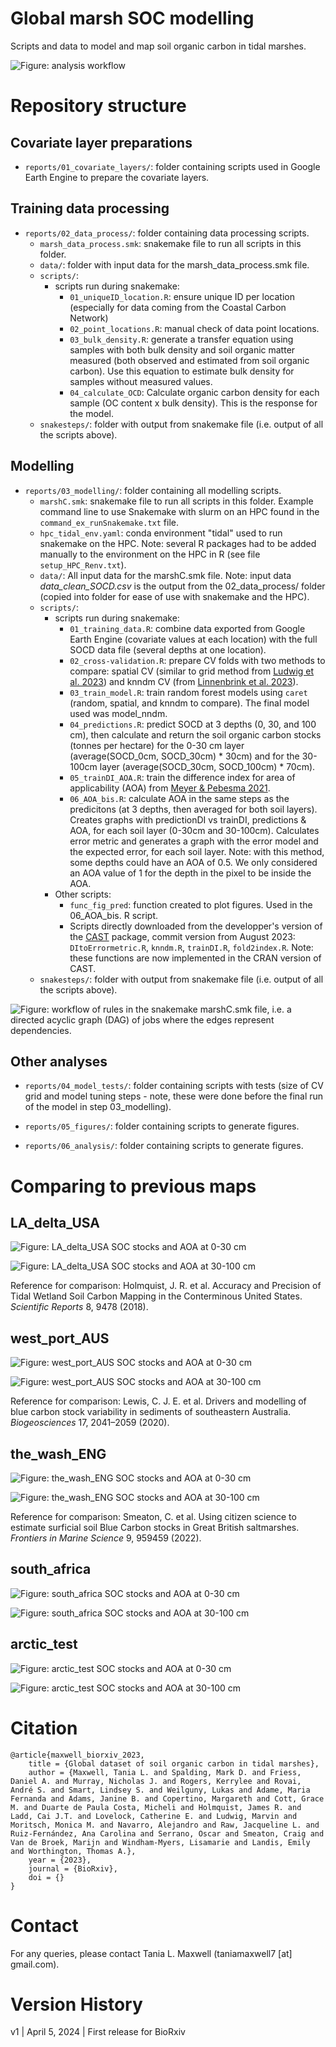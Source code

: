 # Global marsh SOC modelling 
Scripts and data to model and map soil organic carbon in tidal marshes. 

![Figure: analysis workflow](map_workflow_2023-09-22.png)


# Repository structure

## Covariate layer preparations
- `reports/01_covariate_layers/`: folder containing scripts used in Google Earth Engine to prepare the covariate layers. 

## Training data processing 

- `reports/02_data_process/`: folder containing data processing scripts.
    - `marsh_data_process.smk`: snakemake file to run all scripts in this folder. 
    - `data/`: folder with input data for the marsh_data_process.smk file. 
    - `scripts/`: 
        - scripts run during snakemake: 
            -  `01_uniqueID_location.R`: ensure unique ID per location (especially for data coming from the Coastal Carbon Network)
            -  `02_point_locations.R`: manual check of data point locations.
            -  `03_bulk_density.R`: generate a transfer equation using samples with both bulk density and soil organic matter measured (both observed and estimated from soil organic carbon). Use this equation to estimate bulk density for samples without measured values. 
            -  `04_calculate_OCD`: Calculate organic carbon density for each sample (OC content x bulk density). This is the response for the model. 
    - `snakesteps/`: folder with output from snakemake file (i.e. output of all the scripts above).

## Modelling

- `reports/03_modelling/`: folder containing all modelling scripts.
    - `marshC.smk`: snakemake file to run all scripts in this folder. Example command line to use Snakemake with slurm on an HPC found in the `command_ex_runSnakemake.txt` file. 
    - `hpc_tidal_env.yaml`: conda environment "tidal" used to run snakemake on the HPC. Note: several R packages had to be added manually to the environment on the HPC in R (see file `setup_HPC_Renv.txt`).
    - `data/`: All input data for the marshC.smk file. Note: input data *data_clean_SOCD.csv* is the output from the 02_data_process/ folder (copied into folder for ease of use with snakemake and the HPC). 
    - `scripts/`: 
        - scripts run during snakemake: 
            - `01_training_data.R`: combine data exported from Google Earth Engine (covariate values at each location) with the full SOCD data file (several depths at one location).
            - `02_cross-validation.R`: prepare CV folds with two methods to compare: spatial CV (similar to grid method from [Ludwig et al. 2023](https://doi.org/10.1111/geb.13635)) and knndm CV (from [Linnenbrink et al. 2023](http://dx.doi.org/10.5194/egusphere-2023-1308)).
            - `03_train_model.R`: train random forest models using `caret` (random, spatial, and knndm to compare). The final model used was model_nndm.    
            - `04_predictions.R`: predict SOCD at 3 depths (0, 30, and 100 cm), then calculate and return the soil organic carbon stocks (tonnes per hectare) for the 0-30 cm layer (average(SOCD_0cm, SOCD_30cm) * 30cm) and for the 30-100cm layer (average(SOCD_30cm, SOCD_100cm) * 70cm).
            - `05_trainDI_AOA.R`: train the difference index for area of applicability (AOA) from [Meyer & Pebesma 2021](https://doi.org/10.1111/2041-210X.13650). 
            - `06_AOA_bis.R`: calculate AOA in the same steps as the predicitons (at 3 depths, then averaged for both soil layers). Creates graphs with predictionDI vs trainDI, predictions &  AOA, for each soil layer (0-30cm and 30-100cm). Calculates error metric and generates a graph with the error model and the expected error, for each soil layer. Note: with this method, some depths could have an AOA of 0.5. We only considered an AOA value of 1 for the depth in the pixel to be inside the AOA.  
        - Other scripts: 
            - `func_fig_pred`: function created to plot figures. Used in the 06_AOA_bis. R script. 
            - Scripts directly downloaded from the developper's version of the [CAST](https://github.com/HannaMeyer/CAST/tree/master/R) package, commit version from August 2023: `DItoErrormetric.R`, `knndm.R`, `trainDI.R`, `fold2index.R`. Note: these functions are now implemented in the CRAN version of CAST.   
    - `snakesteps/`:  folder with output from snakemake file (i.e. output of all the scripts above).


![Figure: workflow of rules in the snakemake marshC.smk file, i.e. a directed acyclic graph (DAG) of jobs where the edges represent dependencies.](reports/03_modelling/workflow_snakesteps.png)


## Other analyses

- `reports/04_model_tests/`: folder containing scripts with tests (size of CV grid and model tuning steps - note, these were done before the final run of the model in step 03_modelling). 

- `reports/05_figures/`: folder containing scripts to generate figures. 

- `reports/06_analysis/`: folder containing scripts to generate figures. 


#  Comparing to previous maps

## LA_delta_USA

![Figure: LA_delta_USA SOC stocks and AOA at 0-30 cm](reports/03_modelling/snakesteps/08_figures/pred_AOA_0_30_nndm_export_LA_delta_USA_v2.tif.png)

![Figure: LA_delta_USA SOC stocks and AOA at 30-100 cm](reports/03_modelling/snakesteps/08_figures/pred_AOA_30_100_nndm_export_LA_delta_USA_v2.tif.png)

Reference for comparison: Holmquist, J. R. et al. Accuracy and Precision of Tidal Wetland Soil Carbon Mapping in the Conterminous United States. _Scientific Reports_ 8, 9478 (2018).

## west_port_AUS

![Figure: west_port_AUS SOC stocks and AOA at 0-30 cm](reports/03_modelling/snakesteps/08_figures/pred_AOA_0_30_nndm_export_west_port_AUS_v2.tif.png)

![Figure: west_port_AUS SOC stocks and AOA at 30-100 cm](reports/03_modelling/snakesteps/08_figures/pred_AOA_30_100_nndm_export_west_port_AUS_v2.tif.png)

Reference for comparison: Lewis, C. J. E. et al. Drivers and modelling of blue carbon stock variability in sediments of southeastern Australia. _Biogeosciences_ 17, 2041–2059 (2020).

## the_wash_ENG

![Figure: the_wash_ENG SOC stocks and AOA at 0-30 cm](reports/03_modelling/snakesteps/08_figures/pred_AOA_0_30_nndm_export_the_wash_ENG_v2.tif.png)

![Figure: the_wash_ENG SOC stocks and AOA at 30-100 cm](reports/03_modelling/snakesteps/08_figures/pred_AOA_30_100_nndm_export_the_wash_ENG_v2.tif.png)

Reference for comparison: Smeaton, C. et al. Using citizen science to estimate surficial soil Blue Carbon stocks in Great British saltmarshes. _Frontiers in Marine Science_ 9, 959459 (2022).

## south_africa

![Figure: south_africa SOC stocks and AOA at 0-30 cm](reports/03_modelling/snakesteps/08_figures/pred_AOA_0_30_nndm_export_south_africa.tif.png)

![Figure: south_africa SOC stocks and AOA at 30-100 cm](reports/03_modelling/snakesteps/08_figures/pred_AOA_30_100_nndm_export_south_africa.tif.png)

## arctic_test 

![Figure: arctic_test SOC stocks and AOA at 0-30 cm](reports/03_modelling/snakesteps/08_figures/pred_AOA_0_30_nndm_export_arctic_test.tif.png)

![Figure: arctic_test SOC stocks and AOA at 30-100 cm](reports/03_modelling/snakesteps/08_figures/pred_AOA_30_100_nndm_export_arctic_test.tif.png)

# Citation

```
@article{maxwell_biorxiv_2023,
    title = {Global dataset of soil organic carbon in tidal marshes},
    author = {Maxwell, Tania L. and Spalding, Mark D. and Friess, Daniel A. and Murray, Nicholas J. and Rogers, Kerrylee and Rovai, André S. and Smart, Lindsey S. and Weilguny, Lukas and Adame, Maria Fernanda and Adams, Janine B. and Copertino, Margareth and Cott, Grace M. and Duarte de Paula Costa, Micheli and Holmquist, James R. and Ladd, Cai J.T. and Lovelock, Catherine E. and Ludwig, Marvin and Moritsch, Monica M. and Navarro, Alejandro and Raw, Jacqueline L. and Ruiz-Fernández, Ana Carolina and Serrano, Oscar and Smeaton, Craig and Van de Broek, Marijn and Windham-Myers, Lisamarie and Landis, Emily and Worthington, Thomas A.},
    year = {2023},
    journal = {BioRxiv},
    doi = {}
}
``` 


# Contact 

For any queries, please contact Tania L. Maxwell (taniamaxwell7 [at] gmail.com). 

# Version History 

v1 | April 5, 2024 | First release for BioRxiv 
